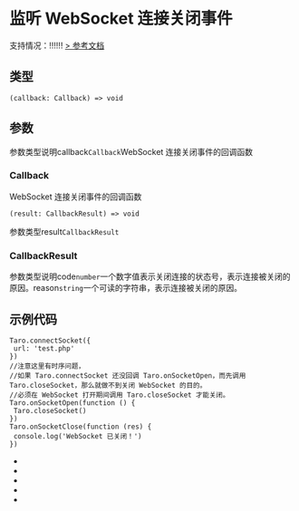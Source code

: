 # 监听 WebSocket 连接关闭事件
支持情况：!!!!!!
[> 参考文档
](https://developers.weixin.qq.com/miniprogram/dev/api/network/websocket/wx.onSocketClose.html)
## 类型[​](onSocketClose.html#类型)
```tsx
(callback: Callback) => void
```

## 参数[​](onSocketClose.html#参数)
参数类型说明callback`Callback`WebSocket 连接关闭事件的回调函数
### Callback[​](onSocketClose.html#callback)
WebSocket 连接关闭事件的回调函数
```tsx
(result: CallbackResult) => void
```
参数类型result`CallbackResult`
### CallbackResult[​](onSocketClose.html#callbackresult)
参数类型说明code`number`一个数字值表示关闭连接的状态号，表示连接被关闭的原因。reason`string`一个可读的字符串，表示连接被关闭的原因。
## 示例代码[​](onSocketClose.html#示例代码)
```tsx
Taro.connectSocket({
 url: 'test.php'
})
//注意这里有时序问题，
//如果 Taro.connectSocket 还没回调 Taro.onSocketOpen，而先调用 Taro.closeSocket，那么就做不到关闭 WebSocket 的目的。
//必须在 WebSocket 打开期间调用 Taro.closeSocket 才能关闭。
Taro.onSocketOpen(function () {
 Taro.closeSocket()
})
Taro.onSocketClose(function (res) {
 console.log('WebSocket 已关闭！')
})
```

- 
- 

- 
- 

-

